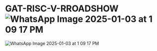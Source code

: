 # GAT-RISC-V-RROADSHOW![WhatsApp Image 2025-01-03 at 1 09 17 PM](https://github.com/user-attachments/assets/87feb793-6d4f-4bb1-a1dc-e5d0eda69ca1)
![WhatsApp Image 2025-01-03 at 1 09 17 PM](https://github.com/user-attachments/assets/1ac6de15-313c-4e8e-965d-9c3420d6978d)
